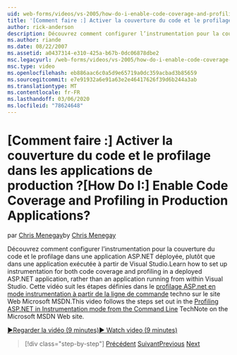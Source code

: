 ```yaml
---
uid: web-forms/videos/vs-2005/how-do-i-enable-code-coverage-and-profiling-in-production-applications
title: '[Comment faire :] Activer la couverture du code et le profilage dans les applications de production ? | Microsoft Docs'
author: rick-anderson
description: Découvrez comment configurer l’instrumentation pour la couverture du code et le profilage dans une application ASP.NET déployée, plutôt que dans une application exécutée à partir de VI...
ms.author: riande
ms.date: 08/22/2007
ms.assetid: a0437314-e310-425a-b67b-0dc06878dbe2
msc.legacyurl: /web-forms/videos/vs-2005/how-do-i-enable-code-coverage-and-profiling-in-production-applications
msc.type: video
ms.openlocfilehash: eb886aac6c0a5d9e65719a0dc359acbad3b85659
ms.sourcegitcommit: e7e91932a6e91a63e2e46417626f39d6b244a3ab
ms.translationtype: MT
ms.contentlocale: fr-FR
ms.lasthandoff: 03/06/2020
ms.locfileid: "78624648"
---
```

# <a name="how-do-i-enable-code-coverage-and-profiling-in-production-applications"></a><span data-ttu-id="b4399-104">[Comment faire :] Activer la couverture du code et le profilage dans les applications de production ?</span><span class="sxs-lookup"><span data-stu-id="b4399-104">[How Do I:] Enable Code Coverage and Profiling in Production Applications?</span></span>

<span data-ttu-id="b4399-105">par [Chris Menegay](https://twitter.com/CMenegay)</span><span class="sxs-lookup"><span data-stu-id="b4399-105">by [Chris Menegay](https://twitter.com/CMenegay)</span></span>

<span data-ttu-id="b4399-106">Découvrez comment configurer l’instrumentation pour la couverture du code et le profilage dans une application ASP.NET déployée, plutôt que dans une application exécutée à partir de Visual Studio.</span><span class="sxs-lookup"><span data-stu-id="b4399-106">Learn how to set up instrumentation for both code coverage and profiling in a deployed ASP.NET application, rather than an application running from within Visual Studio.</span></span> <span data-ttu-id="b4399-107">Cette vidéo suit les étapes définies dans le [profilage ASP.net en mode instrumentation à partir de la ligne de commande](https://msdn.microsoft.com/teamsystem/aa718860.aspx) techno sur le site Web Microsoft MSDN.</span><span class="sxs-lookup"><span data-stu-id="b4399-107">This video follows the steps set out in the [Profiling ASP.NET in Instrumentation mode from the Command Line](https://msdn.microsoft.com/teamsystem/aa718860.aspx) TechNote on the Microsoft MSDN Web site.</span></span>

[<span data-ttu-id="b4399-108">&#9654;Regarder la vidéo (9 minutes)</span><span class="sxs-lookup"><span data-stu-id="b4399-108">&#9654; Watch video (9 minutes)</span></span>](https://channel9.msdn.com/Blogs/ASP-NET-Site-Videos/how-do-i-enable-code-coverage-and-profiling-in-production-applications)

> [!div class="step-by-step"]
> <span data-ttu-id="b4399-109">[Précédent](how-do-i-run-unit-tests-against-a-deployed-database.md)
> [Suivant](web-deployment-projects.md)</span><span class="sxs-lookup"><span data-stu-id="b4399-109">[Previous](how-do-i-run-unit-tests-against-a-deployed-database.md)
[Next](web-deployment-projects.md)</span></span>
